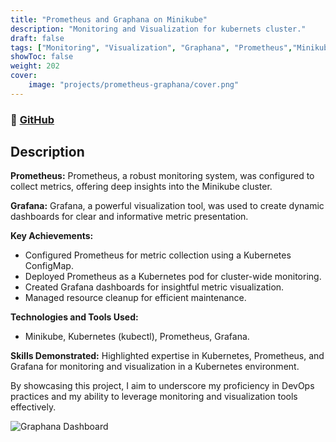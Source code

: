 ```yaml
---
title: "Prometheus and Graphana on Minikube"
description: "Monitoring and Visualization for kubernets cluster."
draft: false
tags: ["Monitoring", "Visualization", "Graphana", "Prometheus","Minikube"]
showToc: false
weight: 202
cover:
    image: "projects/prometheus-graphana/cover.png"
--- 
```

### 🔗 [GitHub](https://github.com/Raghunandhan8818/promethus-graphana-minikube)

## Description

**Prometheus:**
Prometheus, a robust monitoring system, was configured to collect metrics, offering deep insights into the Minikube cluster.

**Grafana:**
Grafana, a powerful visualization tool, was used to create dynamic dashboards for clear and informative metric presentation.

**Key Achievements:**
- Configured Prometheus for metric collection using a Kubernetes ConfigMap.
- Deployed Prometheus as a Kubernetes pod for cluster-wide monitoring.
- Created Grafana dashboards for insightful metric visualization.
- Managed resource cleanup for efficient maintenance.

**Technologies and Tools Used:**
- Minikube, Kubernetes (kubectl), Prometheus, Grafana.

**Skills Demonstrated:**
Highlighted expertise in Kubernetes, Prometheus, and Grafana for monitoring and visualization in a Kubernetes environment.

By showcasing this project, I aim to underscore my proficiency in DevOps practices and my ability to leverage monitoring and visualization tools effectively.

![Graphana Dashboard](/projects/prometheus-graphana/graphana.png#center)